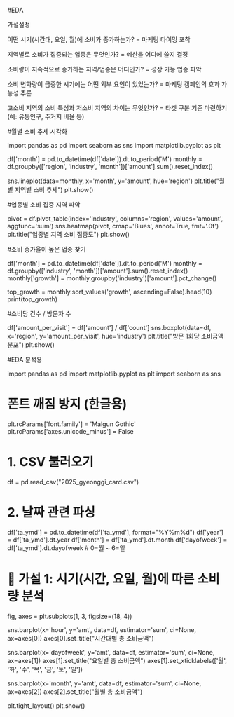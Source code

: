 #EDA

가설설정

어떤 시기(시간대, 요일, 월)에 소비가 증가하는가? = 마케팅 타이밍 포착

지역별로 소비가 집중되는 업종은 무엇인가? = 예산을 어디에 쓸지 결정

소비량이 지속적으로 증가하는 지역/업종은 어디인가? = 성장 가능 업종 파악

소비 변화량이 급증한 시기에는 어떤 외부 요인이 있었는가? = 마케팅 캠페인의 효과 가능성 추론

고소비 지역의 소비 특성과 저소비 지역의 차이는 무엇인가? = 타겟 구분 기준 마련하기 (예: 유동인구, 주거지 비율 등)


#월별 소비 추세 시각화

import pandas as pd
import seaborn as sns
import matplotlib.pyplot as plt

df['month'] = pd.to_datetime(df['date']).dt.to_period('M')
monthly = df.groupby(['region', 'industry', 'month'])['amount'].sum().reset_index()

sns.lineplot(data=monthly, x='month', y='amount', hue='region')
plt.title("월별 지역별 소비 추세")
plt.show()

#업종별 소비 집중 지역 파악

pivot = df.pivot_table(index='industry', columns='region', values='amount', aggfunc='sum')
sns.heatmap(pivot, cmap='Blues', annot=True, fmt='.0f')
plt.title("업종별 지역 소비 집중도")
plt.show()

#소비 증가율이 높은 업종 찾기

df['month'] = pd.to_datetime(df['date']).dt.to_period('M')
monthly = df.groupby(['industry', 'month'])['amount'].sum().reset_index()
monthly['growth'] = monthly.groupby('industry')['amount'].pct_change()

top_growth = monthly.sort_values('growth', ascending=False).head(10)
print(top_growth)

#소비당 건수 / 방문자 수

df['amount_per_visit'] = df['amount'] / df['count']
sns.boxplot(data=df, x='region', y='amount_per_visit', hue='industry')
plt.title("방문 1회당 소비금액 분포")
plt.show()

#EDA 분석용

import pandas as pd
import matplotlib.pyplot as plt
import seaborn as sns

# 폰트 깨짐 방지 (한글용)
plt.rcParams['font.family'] = 'Malgun Gothic'
plt.rcParams['axes.unicode_minus'] = False

# 1. CSV 불러오기
df = pd.read_csv("2025_gyeonggi_card.csv")

# 2. 날짜 관련 파싱
df['ta_ymd'] = pd.to_datetime(df['ta_ymd'], format="%Y%m%d")
df['year'] = df['ta_ymd'].dt.year
df['month'] = df['ta_ymd'].dt.month
df['dayofweek'] = df['ta_ymd'].dt.dayofweek  # 0=월 ~ 6=일

# 🧪 가설 1: 시기(시간, 요일, 월)에 따른 소비량 분석
fig, axes = plt.subplots(1, 3, figsize=(18, 4))

sns.barplot(x='hour', y='amt', data=df, estimator='sum', ci=None, ax=axes[0])
axes[0].set_title("시간대별 총 소비금액")

sns.barplot(x='dayofweek', y='amt', data=df, estimator='sum', ci=None, ax=axes[1])
axes[1].set_title("요일별 총 소비금액")
axes[1].set_xticklabels(['월', '화', '수', '목', '금', '토', '일'])

sns.barplot(x='month', y='amt', data=df, estimator='sum', ci=None, ax=axes[2])
axes[2].set_title("월별 총 소비금액")

plt.tight_layout()
plt.show()
